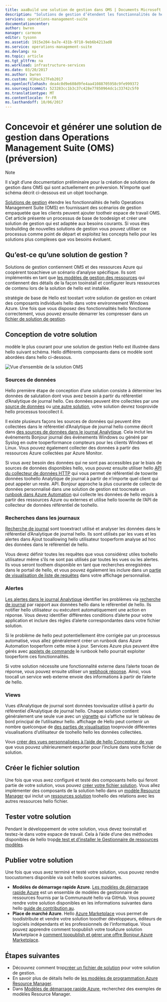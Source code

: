 ```yaml
---
title: aaaBuild une solution de gestion dans OMS | Documents Microsoft
description: "Solutions de gestion d’étendent les fonctionnalités de hello Operations Management Suite (OMS) en fournissant des scénarios de gestion empaquetée que les clients peuvent ajouter tootheir espace de travail OMS.  Cet article fournit des détails sur la façon dont vous pouvez créer toobe des solutions de gestion utilisé dans votre propre environnement ou apportées disponible tooyour clients."
services: operations-management-suite
documentationcenter: 
author: bwren
manager: carmonm
editor: tysonn
ms.assetid: 1915e204-ba7e-431b-9718-9eb6b4213ad8
ms.service: operations-management-suite
ms.devlang: na
ms.topic: article
ms.tgt_pltfrm: na
ms.workload: infrastructure-services
ms.date: 03/20/2017
ms.author: bwren
ms.custom: H1Hack27Feb2017
ms.openlocfilehash: dea4c0d9e608d9fe4aa41088705958c9fe999372
ms.sourcegitcommit: 523283cc1b3c37c428e77850964dc1c33742c5f0
ms.translationtype: MT
ms.contentlocale: fr-FR
ms.lasthandoff: 10/06/2017
---
```

# <a name="design-and-build-a-management-solution-in-operations-management-suite-oms-preview"></a>Concevoir et générer une solution de gestion dans Operations Management Suite (OMS) (préversion)
> [!NOTE]
> Il s’agit d’une documentation préliminaire pour la création de solutions de gestion dans OMS qui sont actuellement en préversion. N’importe quel schéma décrit ci-dessous est un objet toochange.

[Solutions de gestion](operations-management-suite-solutions.md) étendre les fonctionnalités de hello Operations Management Suite (OMS) en fournissant des scénarios de gestion empaquetée que les clients peuvent ajouter tootheir espace de travail OMS.  Cet article présente un processus de base de toodesign et créer une solution de gestion qui est adaptée aux besoins courants.  Si vous êtes toobuilding de nouvelles solutions de gestion vous pouvez utiliser ce processus comme point de départ et exploitez les concepts hello pour les solutions plus complexes que vos besoins évoluent.

## <a name="what-is-a-management-solution"></a>Qu’est-ce qu’une solution de gestion ?

Solutions de gestion contiennent OMS et des ressources Azure qui coopèrent tooachieve un scénario d’analyse spécifique.  Ils sont implémentés en tant que [les modèles de gestion des ressources](../azure-resource-manager/resource-manager-template-walkthrough.md) qui contiennent des détails de la façon tooinstall et configurer leurs ressources de contenu lors de la solution de hello est installée.

stratégie de base de Hello est toostart votre solution de gestion en créant des composants individuels hello dans votre environnement Windows Azure.  Une fois que vous disposez des fonctionnalités hello fonctionne correctement, vous pouvez ensuite démarrer les compresser dans un [fichier de solution de gestion](operations-management-suite-solutions-solution-file.md). 


## <a name="design-your-solution"></a>Conception de votre solution
modèle le plus courant pour une solution de gestion Hello est illustrée dans hello suivant schéma.  Hello différents composants dans ce modèle sont abordées dans hello ci-dessous.

![Vue d’ensemble de la solution OMS](media/operations-management-suite-solutions/solution-overview.png)


### <a name="data-sources"></a>Sources de données
Hello première étape de conception d’une solution consiste à déterminer les données de salutation dont vous avez besoin à partir du référentiel d’Analytique de journal hello.  Ces données peuvent être collectées par une [source de données](../log-analytics/log-analytics-data-sources.md) ou [une autre solution](operations-management-suite-solutions.md), votre solution devrez tooprovide hello processus toocollect il.

Il existe plusieurs façons les sources de données qui peuvent être collectées dans le référentiel d’Analytique de journal hello comme décrit dans [des sources de données dans le journal Analytique](../log-analytics/log-analytics-data-sources.md).  Cela inclut les événements Bonjour journal des événements Windows ou généré par Syslog en outre tooperformance compteurs pour les clients Windows et Linux.  Vous pouvez également collecter des données à partir des ressources Azure collectées par Azure Monitor.  

Si vous avez besoin des données qui ne sont pas accessibles par le biais de sources de données disponibles hello, vous pouvez ensuite utiliser hello [API du collecteur de données HTTP](../log-analytics/log-analytics-data-collector-api.md) qui vous permet de référentiel de toowrite données toohello Analytique de journal à partir de n’importe quel client qui peut appeler un reste. API.  Bonjour approche la plus courante de collecte de données personnalisé dans une solution de gestion est toocreate un [runbook dans Azure Automation](../automation/automation-runbook-types.md) qui collecte les données de hello requis à partir des ressources Azure ou externes et utilise hello toowrite de l’API de collecteur de données référentiel de toohello.  

### <a name="log-searches"></a>Recherches dans les journaux
[Recherche de journal](../log-analytics/log-analytics-log-searches.md) sont tooextract utilisé et analyser les données dans le référentiel d’Analytique de journal hello.  Ils sont utilisés par les vues et les alertes dans Ajout tooallowing hello utilisateur tooperform analyse ad hoc des données dans le référentiel de hello.  

Vous devez définir toutes les requêtes que vous considérez utiles toohello utilisateur même s’ils ne sont pas utilisés par toutes les vues ou les alertes.  Ils vous seront toothem disponible en tant que recherches enregistrées dans le portail de hello, et vous pouvez également les inclure dans un [partie de visualisation de liste de requêtes](../log-analytics/log-analytics-view-designer-parts.md#list-of-queries-part) dans votre affichage personnalisé.

### <a name="alerts"></a>Alertes
[Les alertes dans le journal Analytique](../log-analytics/log-analytics-alerts.md) identifier les problèmes via [recherche de journal](#log-searches) par rapport aux données hello dans le référentiel de hello.  Ils notifier hello utilisateur ou exécutent automatiquement une action en réponse. Vous devez identifier différentes conditions d’alerte pour votre application et inclure des règles d’alerte correspondantes dans votre fichier solution.

Si le problème de hello peut potentiellement être corrigée par un processus automatisé, vous allez généralement créer un runbook dans Azure Automation tooperform cette mise à jour.  Services Azure plus peuvent être gérés avec [applets de commande](/powershell/azure/overview) le runbook hello pourrait exploiter tooperform ces fonctionnalités.

Si votre solution nécessite une fonctionnalité externe dans l’alerte tooan de réponse, vous pouvez ensuite utiliser un [webhook réponse](../log-analytics/log-analytics-alerts-actions.md).  Ainsi, vous toocall un service web externe envoie des informations à partir de l’alerte de hello.

### <a name="views"></a>Views
Vues d’Analytique de journal sont données toovisualize utilisé à partir du référentiel d’Analytique de journal hello.  Chaque solution contient généralement une seule vue avec un [vignette](../log-analytics/log-analytics-view-designer-tiles.md) qui s’affiche sur le tableau de bord principal de l’utilisateur hello.  affichage de Hello peut contenir un nombre quelconque de [des parties de visualisation](../log-analytics/log-analytics-view-designer-parts.md) tooprovide différentes visualisations d’utilisateur de toohello hello les données collectées.

Vous [créer des vues personnalisées à l’aide de hello Concepteur de vue](../log-analytics/log-analytics-view-designer.md) que vous pouvez ultérieurement exporter pour l’inclure dans votre fichier de solution.  


## <a name="create-solution-file"></a>Créer le fichier solution
Une fois que vous avez configuré et testé des composants hello qui feront partie de votre solution, vous pouvez [créer votre fichier solution](operations-management-suite-solutions-solution-file.md).  Vous allez implémenter des composants de la solution hello dans un [modèle Resource Manager](../azure-resource-manager/resource-group-authoring-templates.md) qui inclut un [ressources solution](operations-management-suite-solutions-solution-file.md#solution-resource) toohello des relations avec les autres ressources hello fichier.  


## <a name="test-your-solution"></a>Tester votre solution
Pendant le développement de votre solution, vous devez tooinstall et testez-le dans votre espace de travail.  Cela à l’aide d’une des méthodes disponibles de hello trop[de test et d’installer le Gestionnaire de ressources modèles](../azure-resource-manager/resource-group-template-deploy.md).

## <a name="publish-your-solution"></a>Publier votre solution
Une fois que vous avez terminé et testé votre solution, vous pouvez rendre toocustomers disponible via soit hello sources suivantes.

- **Modèles de démarrage rapide Azure**.  [Les modèles de démarrage rapide Azure](https://azure.microsoft.com/resources/templates/) est un ensemble de modèles de gestionnaire de ressources fournis par la Communauté hello via GitHub.  Vous pouvez rendre votre solution disponibles en les informations suivantes dans hello [guide de contribution au](https://github.com/Azure/azure-quickstart-templates/tree/master/1-CONTRIBUTION-GUIDE).
- **Place de marché Azure**.  Hello [Azure Marketplace](https://azuremarketplace.microsoft.com/marketplace/) vous permet de toodistribute et vendre votre solution tooother développeurs, éditeurs de logiciels indépendants et les professionnels de l’informatique.  Vous pouvez apprendre comment toopublish votre tooAzure solution Marketplace à [comment toopublish et gérer une offre Bonjour Azure Marketplace](../marketplace-publishing/marketplace-publishing-getting-started.md).



## <a name="next-steps"></a>Étapes suivantes
* Découvrez comment trop[créer un fichier de solution](operations-management-suite-solutions-solution-file.md) pour votre solution de gestion.
* En savoir plus de détails hello de [les modèles de programmation Azure Resource Manager](../azure-resource-manager/resource-group-authoring-templates.md).
* Dans [Modèles de démarrage rapide Azure](https://azure.microsoft.com/documentation/templates), recherchez des exemples de modèles Resource Manager.